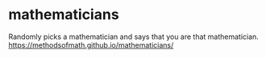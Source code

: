 # mathematicians
Randomly picks a mathematician and says that you are that mathematician. 
https://methodsofmath.github.io/mathematicians/
